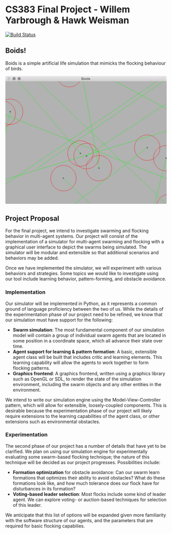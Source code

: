 # CS383 Final Project - Willem Yarbrough & Hawk Weisman

[![Build Status](https://travis-ci.org/cs383-final/cs383-finalproject.svg?branch=master)](https://travis-ci.org/cs383-final/cs383-finalproject)

## Boids!

Boids is a simple artificial life simulation that mimicks the flocking behaviour of birds.

![screenshot](doc/example.png)

## Project Proposal

For the final project, we intend to investigate swarming and flocking behavior
in multi-agent systems. Our project will consist of the implementation of a
simulator for multi-agent swarming and flocking with a graphical user interface
to depict the swarms being simulated. The simulator will be modular and
extensible so that additional scenarios and behaviors may be added.

Once we have implemented the simulator, we will experiment with various
behaviors and strategies. Some topics we would like to investigate using our
tool include learning behavior, pattern-forming, and obstacle avoidance.

### Implementation
Our simulator will be implemented in Python, as it represents a common ground of
language proficiency between the two of us. While the details of the
experimentation phase of our project need to be refined, we know that our
simulation must have support for the following:

- **Swarm simulation**: The most fundamental component of our simulation model will
  contain a group of individual swarm agents that are located in some position
  in a coordinate space, which all advance their state over time.
- **Agent support for learning & pattern formation**: A basic, extensible agent
  class will be built that includes critic and learning elements. This learning
  capability will allow the agents to work together to form flocking patterns.
- **Graphics frontend**: A graphics frontend, written using a graphics library such
  as OpenGL or SDL, to render the state of the simulation environment, including
  the swarm objects and any other entities in the environment.

We intend to write our simulation engine using the Model-View-Controller
pattern, which will allow for extensible, loosely-coupled components. This is
desirable because the experimentation phase of our project will likely require
extensions to the learning capabilities of the agent class, or other extensions
such as environmental obstacles.

### Experimentation
The second phase of our project has a number of details that have yet to be
clarified. We plan on using our simulation engine for experimentally evaluating
some swarm-based flocking technique; the nature of this technique will
be decided as our project progresses. Possibilities include:

- **Formation optimization** for obstacle avoidance: Can our swarm learn formations
  that optimizes their ability to avoid obstacles? What do these formations look
  like, and how much tolerance does our flock have for disturbances in its
  formation?
- **Voting-based leader selection**: Most flocks include some kind of leader agent.
  We can explore voting- or auction-based techniques for selection of this leader.

We anticipate that this list of options will be expanded given more familiarity
with the software structure of our agents, and the parameters that are required
for basic flocking capabilies.
